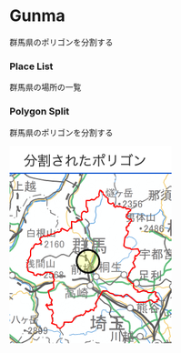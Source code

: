 Gunma
===============

群馬県のポリゴンを分割する

### Place List

群馬県の場所の一覧

### Polygon Split

群馬県のポリゴンを分割する


![splited_polygons](https://github.com/ohwada/World_Countries/blob/main/geoPandas/polygon_explode/gunma/polygon_split/screenshots/splited_polygons.png)